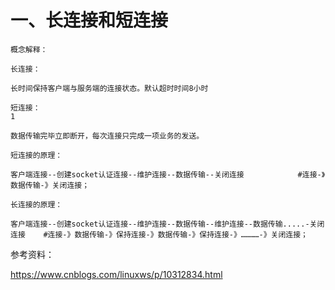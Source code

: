 # 一、长连接和短连接
```
概念解释：

长连接：

长时间保持客户端与服务端的连接状态。默认超时时间8小时

短连接：
1
	
数据传输完毕立即断开，每次连接只完成一项业务的发送。

短连接的原理：

客户端连接--创建socket认证连接--维护连接--数据传输--关闭连接            #连接-》数据传输-》关闭连接；

长连接的原理：

客户端连接--创建socket认证连接--维护连接--数据传输--维护连接--数据传输.....-关闭连接    #连接-》数据传输-》保持连接-》数据传输-》保持连接-》…………-》关闭连接；
```


参考资料：


https://www.cnblogs.com/linuxws/p/10312834.html
